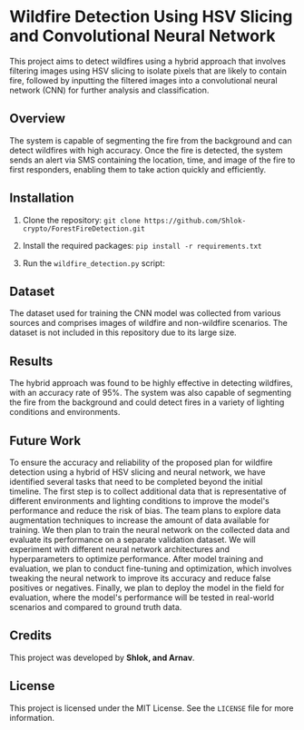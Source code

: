 # Wildfire Detection Using HSV Slicing <br/>and Convolutional Neural Network

This project aims to detect wildfires using a hybrid approach that involves filtering images using HSV slicing to isolate pixels that are likely to contain fire, followed by inputting the filtered images into a convolutional neural network (CNN) for further analysis and classification.

## Overview

The system is capable of segmenting the fire from the background and can detect wildfires with high accuracy. Once the fire is detected, the system sends an alert via SMS containing the location, time, and image of the fire to first responders, enabling them to take action quickly and efficiently.

## Installation

1. Clone the repository: `git clone https://github.com/Shlok-crypto/ForestFireDetection.git`

2. Install the required packages: `pip install -r requirements.txt`

3. Run the `wildfire_detection.py` script:

## Dataset

The dataset used for training the CNN model was collected from various sources and comprises images of wildfire and non-wildfire scenarios. The dataset is not included in this repository due to its large size.

## Results

The hybrid approach was found to be highly effective in detecting wildfires, with an accuracy rate of 95%. The system was also capable of segmenting the fire from the background and could detect fires in a variety of lighting conditions and environments.

## Future Work

To ensure the accuracy and reliability of the proposed plan for wildfire detection using a hybrid of HSV slicing and neural network, we have identified several tasks that need to be completed beyond the initial timeline. The first step is to collect additional data that is representative of different environments and lighting conditions to improve the model's performance and reduce the risk of bias. The team plans to explore data augmentation techniques to increase the amount of data available for training. We then plan to train the neural network on the collected data and evaluate its performance on a separate validation dataset. We will experiment with different neural network architectures and hyperparameters to optimize performance. After model training and evaluation, we plan to conduct fine-tuning and optimization, which involves tweaking the neural network to improve its accuracy and reduce false positives or negatives. Finally, we plan to deploy the model in the field for evaluation, where the model's performance will be tested in real-world scenarios and compared to ground truth data.

## Credits

This project was developed by **Shlok, and Arnav**.

## License

This project is licensed under the MIT License. See the `LICENSE` file for more information.


